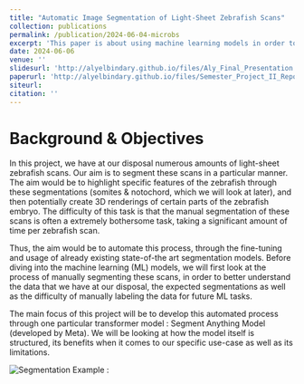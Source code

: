 ```yaml
---
title: "Automatic Image Segmentation of Light-Sheet Zebrafish Scans"
collection: publications
permalink: /publication/2024-06-04-microbs
excerpt: 'This paper is about using machine learning models in order to automatically segemnt light-sheet zebrfish scans.'
date: 2024-06-06
venue: ''
slidesurl: 'http://alyelbindary.github.io/files/Aly_Final_Presentation.pdf'
paperurl: 'http://alyelbindary.github.io/files/Semester_Project_II_Report.pdf'
siteurl:
citation: ''
---
```


Background & Objectives
===

In this project, we have at our disposal numerous amounts of light-sheet zebrafish scans. Our aim is to segment these scans in a particular manner. The aim would be to highlight specific features of the zebrafish  through these segmentations (somites \& notochord, which we will look at later), and then potentially create 3D renderings of certain parts of the zebrafish embryo. The difficulty of this task is that the manual segmentation of these scans is often a extremely bothersome task, taking a significant amount of time per zebrafish scan.

Thus, the aim would be to automate this process, through the fine-tuning and usage of already existing state-of-the art segmentation models. Before diving into the machine learning (ML) models, we will first look at the process of manually segmenting these scans, in order to better understand the data that we have at our disposal, the expected segmentations as well as the difficulty of manually labeling the data for future ML tasks.

The main focus of this project will be to develop this automated process through one particular transformer model : Segment Anything Model (developed by Meta). We will be looking at how the model itself is structured, its benefits when it comes to our specific use-case as well as its limitations.

![Segmentation Example : ](http://alyelbindary.github.io/files/final_gif.gif)